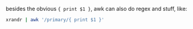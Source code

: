 
besides the obvious `{ print $1 }`, awk can also do regex and stuff, like:
```sh
xrandr | awk '/primary/{ print $1 }'
```
